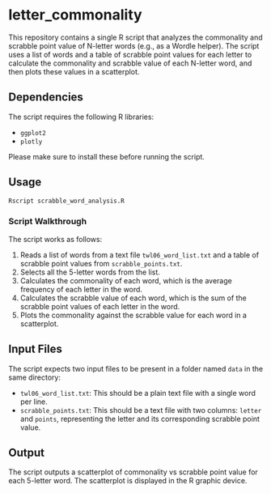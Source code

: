 # letter_commonality

This repository contains a single R script that analyzes the commonality and scrabble point value of N-letter words (e.g., as a Wordle helper). The script uses a list of words and a table of scrabble point values for each letter to calculate the commonality and scrabble value of each N-letter word, and then plots these values in a scatterplot.

## Dependencies

The script requires the following R libraries:

- `ggplot2`
- `plotly`

Please make sure to install these before running the script.

## Usage

```bash
Rscript scrabble_word_analysis.R
```

### Script Walkthrough

The script works as follows:

1. Reads a list of words from a text file `twl06_word_list.txt` and a table of scrabble point values from `scrabble_points.txt`.
2. Selects all the 5-letter words from the list.
3. Calculates the commonality of each word, which is the average frequency of each letter in the word.
4. Calculates the scrabble value of each word, which is the sum of the scrabble point values of each letter in the word.
5. Plots the commonality against the scrabble value for each word in a scatterplot.

## Input Files

The script expects two input files to be present in a folder named `data` in the same directory:

- `twl06_word_list.txt`: This should be a plain text file with a single word per line.
- `scrabble_points.txt`: This should be a text file with two columns: `letter` and `points`, representing the letter and its corresponding scrabble point value.

## Output

The script outputs a scatterplot of commonality vs scrabble point value for each 5-letter word. The scatterplot is displayed in the R graphic device.
